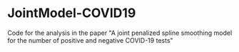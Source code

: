 # JointModel-COVID19
Code for the analysis in the paper "A joint penalized spline smoothing model for the number of positive and negative COVID-19 tests"
